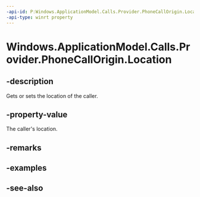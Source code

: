 ----api-id: P:Windows.ApplicationModel.Calls.Provider.PhoneCallOrigin.Location
-api-type: winrt property
---<!-- Property syntaxpublic string Location { get;  set; }--># Windows.ApplicationModel.Calls.Provider.PhoneCallOrigin.Location## -descriptionGets or sets the location of the caller.## -property-valueThe caller's location.## -remarks## -examples## -see-also